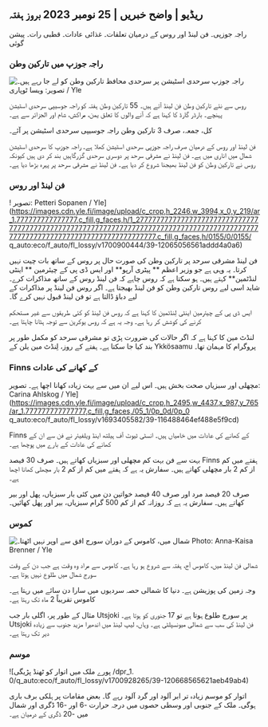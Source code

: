 ## ریڈیو \| واضح خبریں \| 25 نومبر 2023 بروز ہفتہ

راجہ جوزپی۔ فن لینڈ اور روس کے درمیان تعلقات۔ غذائی عادات۔ قطبی رات۔ پیشن گوئی

### راجہ جوزپ میں تارکین وطن

![راجہ جوزپ سرحدی اسٹیشن پر سرحدی محافظ تارکین وطن کو لے جا رہے ہیں۔ تصویر: ویسا ٹوپاری / Yle](https://images.cdn.yle.fi/image/upload/c_crop,h_2485,w_4434,x_0,y_0/ar_1.777777777777777,c_fill,g_faces,h_6275/1_w.q_auto:eco/f_auto/fl_lossy/v1700923049/39-12066516562050c25bf5)

روس سے نئے تارکین وطن فن لینڈ آئے ہیں۔ 55 تارکین وطن ہفتہ کو راجہ جوسیپی سرحدی اسٹیشن پہنچے۔ بارڈر گارڈ کا کہنا ہے کہ آنے والوں کا تعلق یمن، مراکش، شام اور الجزائر سے ہے۔

کل، جمعہ، صرف 3 تارکین وطن راجہ جوسیپی سرحدی اسٹیشن پر آئے۔

فن لینڈ اور روس کے درمیان صرف راجہ جوزپی سرحدی اسٹیشن کھلا ہے۔ راجہ جوزپ کا سرحدی اسٹیشن شمال میں اناری میں ہے۔ فن لینڈ نے مشرقی سرحد پر دوسری سرحدی گزرگاہیں بند کر دی ہیں کیونکہ روس نے تارکین وطن کو فن لینڈ بھیجنا شروع کر دیا ہے۔ فن لینڈ نے مشرقی سرحد پر پہرہ بڑھا دیا ہے۔

### فن لینڈ اور روس

! تصویر: Petteri Sopanen / Yle](https://images.cdn.yle.fi/image/upload/c_crop,h_2246,w_3994,x_0,y_219/ar_1.777777777777777,c_fill,g_faces,h/1_2777777777777777777777777777777777777777777777777777777777777777777777777777777777777777777777777777777777777777777777777777777,c_fill,g_faces,h/0155/0/0155/ q_auto:eco/f_auto/fl_lossy/v1700900444/39-12065056561addd4a0a6)

فن لینڈ مشرقی سرحد پر تارکین وطن کی صورت حال پر روس کے ساتھ بات چیت نہیں کرتا۔ یہ وہی ہے جو وزیر اعظم ** پیٹری آرپو** اور ایس ڈی پی کے چیئرمین ** اینٹی لنڈٹمین** کہتے ہیں۔ ہو سکتا ہے کہ روس چاہے کہ فن لینڈ روس کے ساتھ مذاکرات کرے۔ شاید اسی لیے روس تارکین وطن کو فن لینڈ بھیجتا ہے۔ اگر روس فن لینڈ پر مذاکرات کے لیے دباؤ ڈالتا ہے تو فن لینڈ قبول نہیں کرے گا۔

ایس ڈی پی کے چیئرمین اینٹی لِنڈٹمین کا کہنا ہے کہ روس فن لینڈ کو کئی طریقوں سے غیر مستحکم کرنے کی کوشش کر رہا ہے۔ وجہ یہ ہے کہ روس یوکرین سے توجہ ہٹانا چاہتا ہے۔

لنڈٹ مین کا کہنا ہے کہ اگر حالات کی ضرورت پڑی تو مشرقی سرحد کو مکمل طور پر بند کیا جا سکتا ہے۔ ہفتے کے روز، لِنڈٹ مین یلن کے Ykkösaamu پروگرام کا مہمان تھا۔

### Finns کے کھانے کی عادات

مچھلی اور سبزیاں صحت بخش ہیں۔ اس لیے ان میں سے بہت زیادہ کھانا اچھا ہے۔ تصویر: Carina Ahlskog / Yle](https://images.cdn.yle.fi/image/upload/c_crop,h_2495,w_4437,x_987,y_765/ar_1.777777777777777,c_fill,g_faces,/05_1/0p_0d/0p_0 q_auto:eco/f_auto/fl_lossy/v1693405582/39-116488464ef488e5f9cd)

Finns کے کھانے کی عادات میں خامیاں ہیں۔ انسٹی ٹیوٹ آف ہیلتھ اینڈ ویلفیئر نے فن سے ان کے کھانے کی عادات کے بارے میں پوچھا ہے۔

بہت سے فن بہت کم مچھلی اور سبزیاں کھاتے ہیں۔ صرف 30 فیصد Finns ہفتے میں کم از کم 2 بار مچھلی کھاتے ہیں۔ سفارش یہ ہے کہ ہفتے میں کم از کم 2 بار مچھلی کھانا اچھا ہے۔

صرف 20 فیصد مرد اور صرف 40 فیصد خواتین دن میں کئی بار سبزیاں، پھل اور بیر کھاتے ہیں۔ سفارش یہ ہے کہ روزانہ کم از کم 500 گرام سبزیاں، بیر اور پھل کھائیں۔

### کموس

![شمال میں، کاموس کے دوران سورج افق سے اوپر نہیں اٹھتا۔ Photo: Anna-Kaisa Brenner / Yle](https://images.cdn.yle.fi/image/upload/c_crop,h_1944,w_3456,x_0,y_1025/ar_1.7777777777777777,c_fill,g_faces,h_675,w_1200/dpr_1.0/q_auto:eco/f_auto/fl_lossy/v1641653122/39-89980561d9a329301e9)

شمالی فن لینڈ میں، کاموس آج، ہفتہ سے شروع ہو رہا ہے۔ کاموس سے مراد وہ وقت ہے جب دن کے وقت سورج شمال میں طلوع نہیں ہوتا ہے۔

وجہ زمین کی پوزیشن ہے۔ دنیا کا شمالی حصہ سردیوں میں سارا دن سائے میں رہتا ہے۔ کاموس تقریباً 2 ماہ تک رہتا ہے۔

مثال کے طور پر، اگلی بار جب Utsjoki پر سورج طلوع ہوتا ہے تو 17 جنوری کو ہوتا ہے۔ Utsjoki فن لینڈ کی سب سے شمالی میونسپلٹی ہے۔ وہاں، لیپ لینڈ میں اندھیرا مزید جنوب سے زیادہ دیر تک رہتا ہے۔

### موسم

![پورے ملک میں اتوار کو ٹھنڈ پڑیگی /dpr_1. 0/q_auto:eco/f_auto/fl_lossy/v1700928265/39-120668565621aeb49ab4)

اتوار کو موسم زیادہ تر ابر آلود اور گرد آلود رہے گا۔ بعض مقامات پر ہلکی برف باری ہوگی۔ ملک کے جنوبی اور وسطی حصوں میں درجہ حرارت -6 اور -16 ڈگری اور شمال میں -20 ڈگری کے درمیان ہے۔
